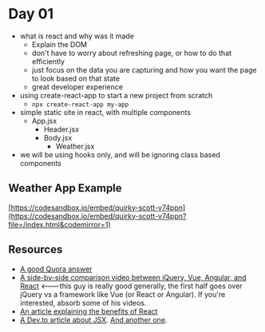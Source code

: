 # Day 01

-   what is react and why was it made
    -   Explain the DOM
    -   don't have to worry about refreshing page, or how to do that efficiently
    -   just focus on the data you are capturing and how you want the page to look based on that state
    -   great developer experience
-   using create-react-app to start a new project from scratch
    -   `npx create-react-app my-app`
-   simple static site in react, with multiple components
    -   App.jsx
        -   Header.jsx
        -   Body.jsx
            -   Weather.jsx
-   we will be using hooks only, and will be ignoring class based components

## Weather App Example

[https://codesandbox.io/embed/quirky-scott-v74ppn](https://codesandbox.io/embed/quirky-scott-v74ppn?file=/index.html&codemirror=1)

## Resources

-   [A good Quora answer](https://www.quora.com/What-does-react-js-try-to-solve-Can-you-provide-a-practical-example)
-   [A side-by-side comparison video between jQuery, Vue, Angular, and React](https://www.youtube.com/watch?v=WJ2PQe-pQJw) <---this guy is really good generally, the first half goes over jQuery vs a framework like Vue (or React or Angular). If you're interested, absorb some of his videos.
-   [An article explaining the benefits of React](https://hackernoon.com/react-vs-javascript-why-react-web-apps-are-better-than-plain-websites)
-   [A Dev.to article about JSX](https://dev.to/rahxuls/what-is-jsx-in-react-4igb). [And another one](https://dev.to/krishnakakade/jsx-beginners-guide-2nim).
